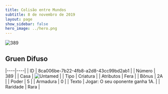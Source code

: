 ```yaml
---
title: Colisão entre Mundos
subtitle: 8 de novembro de 2019
layout: page
show_sidebar: false
hero_image: ../hero.png
---
```


![389](https://cdn.keyforgegame.com/media/card_front/pt/452_389_5P9MP78G2R8Q_pt.png)

## Gruen Difuso

|----|----|
| ID | 8ca006be-7b22-4fb8-a2d8-43cc99bd2ab1 |
| Número | 389 |
| Casa | ![Untamed](https://archonarcana.com/images/thumb/b/bd/Untamed.png/22px-Untamed.png "Indomados") |
| Tipo | Criatura |
| Atributos | Fera |
| Bônus | 2A |
| Poder | 5 |
| Armadura | 0 |
| Texto | Jogar: O seu oponente ganha 1A. |
| Raridade | Rara |
